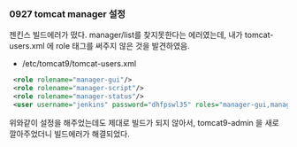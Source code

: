 ### 0927 tomcat manager 설정

젠킨스 빌드에러가 떴다. manager/list를 찾지못한다는 에러였는데, 내가 tomcat-users.xml 에 role 태그를 써주지 않은 것을 발견하였음.

* /etc/tomcat9/tomcat-users.xml

```xml
 <role rolename="manager-gui"/>
 <role rolename="manager-script"/>
 <role rolename="manager-status"/>
 <user username="jenkins" password="dhfpswl35" roles="manager-gui,manager-script,manager-status"/>
```

위와같이 설정을 해주었는데도 제대로 빌드가 되지 않아서, tomcat9-admin 을 새로 깔아주었더니 빌드에러가 해결되었다.



